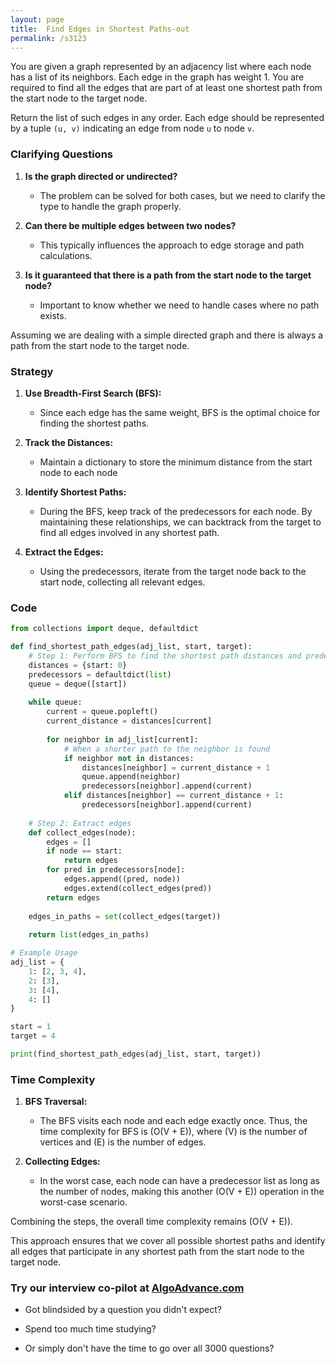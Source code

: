 ```yaml
---
layout: page
title:  Find Edges in Shortest Paths-out
permalink: /s3123
---
```


You are given a graph represented by an adjacency list where each node has a list of its neighbors. Each edge in the graph has weight 1. You are required to find all the edges that are part of at least one shortest path from the start node to the target node.

Return the list of such edges in any order. Each edge should be represented by a tuple `(u, v)` indicating an edge from node `u` to node `v`.

### Clarifying Questions

1. **Is the graph directed or undirected?**
   - The problem can be solved for both cases, but we need to clarify the type to handle the graph properly.

2. **Can there be multiple edges between two nodes?**
   - This typically influences the approach to edge storage and path calculations.

3. **Is it guaranteed that there is a path from the start node to the target node?**
   - Important to know whether we need to handle cases where no path exists.

Assuming we are dealing with a simple directed graph and there is always a path from the start node to the target node.

### Strategy

1. **Use Breadth-First Search (BFS):**
   - Since each edge has the same weight, BFS is the optimal choice for finding the shortest paths.
  
2. **Track the Distances:**
   - Maintain a dictionary to store the minimum distance from the start node to each node
  
3. **Identify Shortest Paths:**
   - During the BFS, keep track of the predecessors for each node. By maintaining these relationships, we can backtrack from the target to find all edges involved in any shortest path.

4. **Extract the Edges:**
   - Using the predecessors, iterate from the target node back to the start node, collecting all relevant edges.

### Code

```python
from collections import deque, defaultdict

def find_shortest_path_edges(adj_list, start, target):
    # Step 1: Perform BFS to find the shortest path distances and predecessors
    distances = {start: 0}
    predecessors = defaultdict(list)
    queue = deque([start])
    
    while queue:
        current = queue.popleft()
        current_distance = distances[current]
        
        for neighbor in adj_list[current]:
            # When a shorter path to the neighbor is found
            if neighbor not in distances:
                distances[neighbor] = current_distance + 1
                queue.append(neighbor)
                predecessors[neighbor].append(current)
            elif distances[neighbor] == current_distance + 1:
                predecessors[neighbor].append(current)
    
    # Step 2: Extract edges
    def collect_edges(node):
        edges = []
        if node == start:
            return edges
        for pred in predecessors[node]:
            edges.append((pred, node))
            edges.extend(collect_edges(pred))
        return edges
    
    edges_in_paths = set(collect_edges(target))
    
    return list(edges_in_paths)

# Example Usage
adj_list = {
    1: [2, 3, 4],
    2: [3],
    3: [4],
    4: []
}

start = 1
target = 4

print(find_shortest_path_edges(adj_list, start, target))
```

### Time Complexity

1. **BFS Traversal:**
   - The BFS visits each node and each edge exactly once. Thus, the time complexity for BFS is \(O(V + E)\), where \(V\) is the number of vertices and \(E\) is the number of edges.

2. **Collecting Edges:**
   - In the worst case, each node can have a predecessor list as long as the number of nodes, making this another \(O(V + E)\) operation in the worst-case scenario.

Combining the steps, the overall time complexity remains \(O(V + E)\).

This approach ensures that we cover all possible shortest paths and identify all edges that participate in any shortest path from the start node to the target node.


### Try our interview co-pilot at [AlgoAdvance.com](https://algoAdvance.com)

- Got blindsided by a question you didn't expect?

- Spend too much time studying?

- Or simply don't have the time to go over all 3000 questions?


